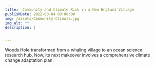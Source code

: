```yaml
---
title:  Community and Climate Risk in a New England Village
publishDate: 2022-03-04 00:00:00
img: /assets/Community-Climate.jpg
img_alt: ""
description: |


---
```


Woods Hole transformed from a whaling village to an ocean science research hub. Now, its next makeover involves a comprehensive climate change adaptation plan.